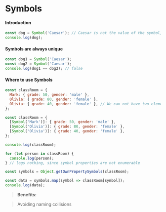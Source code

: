 # Symbols

#### Introduction

```js
const dog = Symbol('Caesar'); // Caesar is not the value of the symbol, it's just a descriptor
console.log(dog);
```

#### Symbols are always unique

```js
const dog1 = Symbol('Caesar');
const dog2 = Symbol('Caesar');
console.log(dog1 == dog2); // false
```

#### Where to use Symbols

```js
const classRoom = {
  Mark: { grade: 50, gender: 'male' },
  Olivia: { grade: 80, gender: 'female' },
  Olivia: { grade: 40, gender: 'female' }, // We can not have two elements with the same name
};

const classRoom = {
  [Symbol('Mark')]: { grade: 50, gender: 'male' },
  [Symbol('Olivia')]: { grade: 80, gender: 'female' },
  [Symbol('Olivia')]: { grade: 40, gender: 'female' },
};

console.log(classRoom);

for (let person in classRoom) {
  console.log(person);
} // logs nothing, since symbol properties are not enumerable

const symbols = Object.getOwnPropertySymbols(classRoom);

const data = symbols.map(symbol => classRoom[symbol]);
console.log(data);
```

> **Benefits:**

> Avoiding naming collisions
